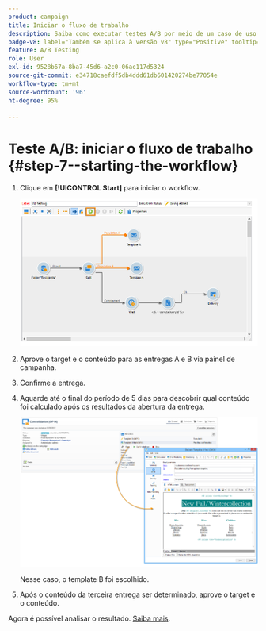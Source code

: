 ```yaml
---
product: campaign
title: Iniciar o fluxo de trabalho
description: Saiba como executar testes A/B por meio de um caso de uso dedicado
badge-v8: label="Também se aplica à versão v8" type="Positive" tooltip="Também se aplica ao Campaign v8"
feature: A/B Testing
role: User
exl-id: 9528b67a-8ba7-45d6-a2c0-06ac117d5324
source-git-commit: e34718caefdf5db4ddd61db601420274be77054e
workflow-type: tm+mt
source-wordcount: '96'
ht-degree: 95%

---
```


# Teste A/B: iniciar o fluxo de trabalho {#step-7--starting-the-workflow}



1. Clique em **[!UICONTROL Start]** para iniciar o workflow.

   ![](assets/use_case_abtesting_startwkfl_001.png)

1. Aprove o target e o conteúdo para as entregas A e B via painel de campanha.
1. Confirme a entrega.
1. Aguarde até o final do período de 5 dias para descobrir qual conteúdo foi calculado após os resultados da abertura da entrega.

   ![](assets/use_case_abtesting_startwkfl_002.png)

   Nesse caso, o template B foi escolhido.

1. Após o conteúdo da terceira entrega ser determinado, aprove o target e o conteúdo.

Agora é possível analisar o resultado. [Saiba mais](a-b-testing-uc-analyzing.md).
